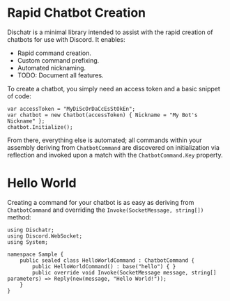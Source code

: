 # Rapid Chatbot Creation
Dischatr is a minimal library intended to assist with the rapid creation of chatbots for use with Discord. It enables:

 - Rapid command creation.
 - Custom command prefixing.
 - Automated nicknaming.
 - TODO: Document all features.

To create a chatbot, you simply need an access token and a basic snippet of code:

```
var accessToken = "MyDiScOrDaCcEsStOkEn";
var chatbot = new Chatbot(accessToken) { Nickname = "My Bot's Nickname" };
chatbot.Initialize();
```

From there, everything else is automated; all commands within your assembly deriving from `ChatbotCommand` are discovered on initialization via reflection and invoked upon a match with the `ChatbotCommand.Key` property.

# Hello World
Creating a command for your chatbot is as easy as deriving from `ChatbotCommand` and overriding the `Invoke(SocketMessage, string[])` method:

```
using Dischatr;
using Discord.WebSocket;
using System;

namespace Sample {
    public sealed class HelloWorldCommand : ChatbotCommand {
        public HelloWorldCommand() : base("hello") { }
        public override void Invoke(SocketMessage message, string[] parameters) => Reply(new(message, "Hello World!"));
    }
}
```
